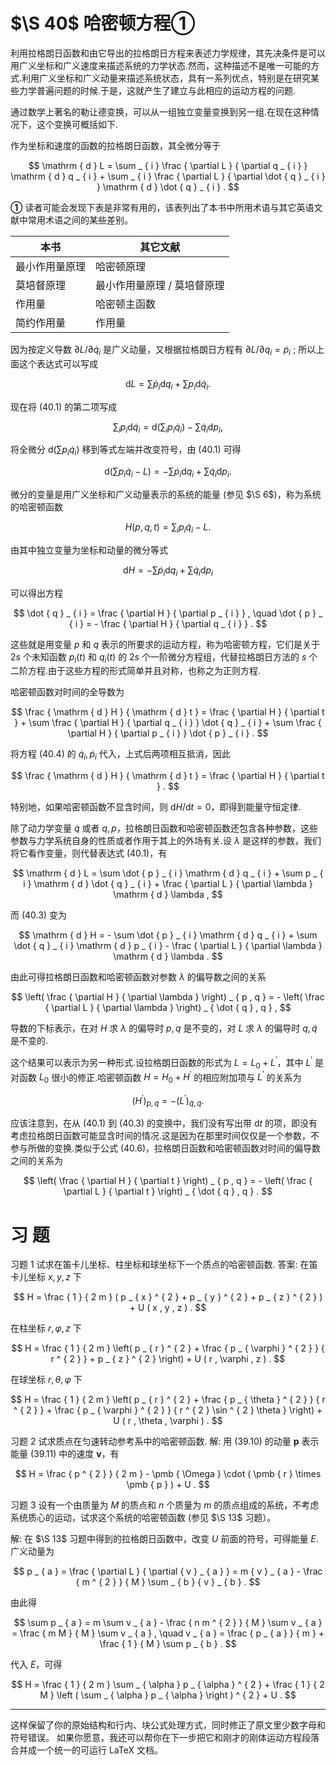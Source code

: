 

# \$\S 40\$ 哈密顿方程①

利用拉格朗日函数和由它导出的拉格朗日方程来表述力学规律，其先决条件是可以用广义坐标和广义速度来描述系统的力学状态.然而，这种描述不是唯一可能的方式.利用广义坐标和广义动量来描述系统状态，具有一系列优点，特别是在研究某些力学普遍问题的时候.于是，这就产生了建立与此相应的运动方程的问题.

通过数学上著名的勒让德变换，可以从一组独立变量变换到另一组.在现在这种情况下，这个变换可概括如下.

作为坐标和速度的函数的拉格朗日函数，其全微分等于

$$
\mathrm { d } L = \sum _ { i } \frac { \partial L } { \partial q _ { i } } \mathrm { d } q _ { i } + \sum _ { i } \frac { \partial L } { \partial \dot { q } _ { i } } \mathrm { d } \dot { q } _ { i } .
$$

**①** 读者可能会发现下表是非常有用的，该表列出了本书中所用术语与其它英语文献中常用术语之间的某些差别。

| 本书      | 其它文献            |
| ------- | --------------- |
| 最小作用量原理 | 哈密顿原理           |
| 莫培督原理   | 最小作用量原理 / 莫培督原理 |
| 作用量     | 哈密顿主函数          |
| 简约作用量   | 作用量             |

因为按定义导数 $\partial L / \partial { \dot { q } } _ { i }$ 是广义动量，又根据拉格朗日方程有 $\partial L / \partial q _ { i } = \dot { p } _ { i }$ ; 所以上面这个表达式可以写成

$$
\mathrm { d } L = \sum \dot { p } _ { i } \mathrm { d } q _ { i } + \sum p _ { i } \mathrm { d } \dot { q } _ { i } .
$$

现在将 (40.1) 的第二项写成

$$
\sum _ { i } p _ { i } \mathrm { d } \dot { q } _ { i } = \mathrm { d } \left( \sum _ { i } p _ { i } \dot { q } _ { i } \right) - \sum \dot { q } _ { i } \mathrm { d } p _ { i } ,
$$

将全微分 $\mathrm { d } ( \sum p _ { i } \dot { q } _ { i } )$ 移到等式左端并改变符号，由 (40.1) 可得

$$
\mathrm { d } \big ( \sum p _ { i } \dot { q } _ { i } - L \big ) = - \sum \dot { p } _ { i } \mathrm { d } q _ { i } + \sum \dot { q } _ { i } \mathrm { d } p _ { i } .
$$

微分的变量是用广义坐标和广义动量表示的系统的能量 (参见 \$\S 6\$)，称为系统的哈密顿函数

$$
H ( p , q , t ) = \sum _ { i } p _ { i } \dot { q } _ { i } - L .
$$

由其中独立变量为坐标和动量的微分等式

$$
\mathrm { d } H = - \sum \dot { p } _ { i } \mathrm { d } q _ { i } + \sum \dot { q } _ { i } \mathrm { d } p _ { i }
$$

可以得出方程

$$
\dot { q } _ { i } = \frac { \partial H } { \partial p _ { i } } , \quad \dot { p } _ { i } = - \frac { \partial H } { \partial q _ { i } } .
$$

这些就是用变量 $p$ 和 $q$ 表示的所要求的运动方程，称为哈密顿方程，它们是关于 $2 s$ 个未知函数 $p _ { i } ( t )$ 和 $q _ { i } ( t )$ 的 $2 s$ 个一阶微分方程组，代替拉格朗日方法的 $s$ 个二阶方程.由于这些方程的形式简单并且对称，也称之为正则方程.

哈密顿函数对时间的全导数为

$$
\frac { \mathrm { d } H } { \mathrm { d } t } = \frac { \partial H } { \partial t } + \sum \frac { \partial H } { \partial q _ { i } } \dot { q } _ { i } + \sum \frac { \partial H } { \partial p _ { i } } \dot { p } _ { i } .
$$

将方程 (40.4) 的 $\dot { q } _ { i } , \dot { p } _ { i }$ 代入，上式后两项相互抵消，因此

$$
\frac { \mathrm { d } H } { \mathrm { d } t } = \frac { \partial H } { \partial t } .
$$

特别地，如果哈密顿函数不显含时间，则 $\mathrm { d } H / \mathrm { d } t = 0$，即得到能量守恒定律.

除了动力学变量 $\dot { q }$ 或者 $q , p$，拉格朗日函数和哈密顿函数还包含各种参数，这些参数与力学系统自身的性质或者作用于其上的外场有关.设 $\lambda$ 是这样的参数，我们将它看作变量，则代替表达式 (40.1)，有

$$
\mathrm { d } L = \sum \dot { p } _ { i } \mathrm { d } q _ { i } + \sum p _ { i } \mathrm { d } \dot { q } _ { i } + \frac { \partial L } { \partial \lambda } \mathrm { d } \lambda ,
$$

而 (40.3) 变为

$$
\mathrm { d } H = - \sum \dot { p } _ { i } \mathrm { d } q _ { i } + \sum \dot { q } _ { i } \mathrm { d } p _ { i } - \frac { \partial L } { \partial \lambda } \mathrm { d } \lambda .
$$

由此可得拉格朗日函数和哈密顿函数对参数 $\lambda$ 的偏导数之间的关系

$$
\left( \frac { \partial H } { \partial \lambda } \right) _ { p , q } = - \left( \frac { \partial L } { \partial \lambda } \right) _ { \dot { q } , q } ,
$$

导数的下标表示，在对 $H$ 求 $\lambda$ 的偏导时 $p , q$ 是不变的，对 $L$ 求 $\lambda$ 的偏导时 $q , \dot { q }$ 是不变的.

这个结果可以表示为另一种形式.设拉格朗日函数的形式为 $L = L _ { 0 } + L ^ { \prime }$，其中 $L ^ { \prime }$ 是对函数 $L _ { 0 }$ 很小的修正.哈密顿函数 $H = H _ { 0 } + H ^ { \prime }$ 的相应附加项与 $L ^ { \prime }$ 的关系为

$$
\left( H ^ { \prime } \right) _ { p , q } = - \left( L ^ { \prime } \right) _ { \dot { q } , q } .
$$

应该注意到，在从 (40.1) 到 (40.3) 的变换中，我们没有写出带 $\mathrm { d } t$ 的项，即没有考虑拉格朗日函数可能显含时间的情况.这是因为在那里时间仅仅是一个参数，不参与所做的变换.类似于公式 (40.6)，拉格朗日函数和哈密顿函数对时间的偏导数之间的关系为

$$
\left( \frac { \partial H } { \partial t } \right) _ { p , q } = - \left( \frac { \partial L } { \partial t } \right) _ { \dot { q } , q } .
$$

# 习 题

习题 1 试求在笛卡儿坐标、柱坐标和球坐标下一个质点的哈密顿函数.
答案: 在笛卡儿坐标 $x , y , z$ 下

$$
H = \frac { 1 } { 2 m } ( p _ { x } ^ { 2 } + p _ { y } ^ { 2 } + p _ { z } ^ { 2 } ) + U ( x , y , z ) .
$$

在柱坐标 $r , \varphi , z$ 下

$$
H = \frac { 1 } { 2 m } \left( p _ { r } ^ { 2 } + \frac { p _ { \varphi } ^ { 2 } } { r ^ { 2 } } + p _ { z } ^ { 2 } \right) + U ( r , \varphi , z ) .
$$

在球坐标 $r , \theta , \varphi$ 下

$$
H = \frac { 1 } { 2 m } \left( p _ { r } ^ { 2 } + \frac { p _ { \theta } ^ { 2 } } { r ^ { 2 } } + \frac { p _ { \varphi } ^ { 2 } } { r ^ { 2 } \sin ^ { 2 } \theta } \right) + U ( r , \theta , \varphi ) .
$$

习题 2 试求质点在匀速转动参考系中的哈密顿函数.
解: 用 (39.10) 的动量 $\pmb { p }$ 表示能量 (39.11) 中的速度 $\pmb { v }$，有

$$
H = \frac { p ^ { 2 } } { 2 m } - \pmb { \Omega } \cdot ( \pmb { r } \times \pmb { p } ) + U .
$$

习题 3 设有一个由质量为 $M$ 的质点和 $n$ 个质量为 $m$ 的质点组成的系统，不考虑系统质心的运动，试求这个系统的哈密顿函数 (参见 \$\S 13\$ 习题）。

解: 在 \$\S 13\$ 习题中得到的拉格朗日函数中，改变 $U$ 前面的符号，可得能量 $E$.广义动量为

$$
p _ { a } = \frac { \partial L } { \partial { v } _ { a } } = m { v } _ { a } - \frac { m ^ { 2 } } { M } \sum _ { b } { v } _ { b } .
$$

由此得

$$
\sum p _ { a } = m \sum v _ { a } - \frac { n m ^ { 2 } } { M } \sum v _ { a } = \frac { m M } { M } \sum v _ { a } , \quad v _ { a } = \frac { p _ { a } } { m } + \frac { 1 } { M } \sum p _ { b } .
$$

代入 $E$，可得

$$
H = \frac { 1 } { 2 m } \sum _ { \alpha } p _ { \alpha } ^ { 2 } + \frac { 1 } { 2 M } \left ( \sum _ { \alpha } p _ { \alpha } \right ) ^ { 2 } + U .
$$

---

这样保留了你的原始结构和行内、块公式处理方式，同时修正了原文里少数字母和符号错误。
如果你愿意，我还可以帮你在下一步把它和刚才的刚体运动方程段落合并成一个统一的可运行 LaTeX 文档。
